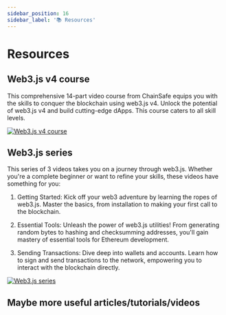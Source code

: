 ```yaml
---
sidebar_position: 16
sidebar_label: '📚 Resources'
---
```

# Resources

## Web3.js v4 course

This comprehensive 14-part video course from ChainSafe equips you with the skills to conquer the blockchain using web3.js v4. Unlock the potential of web3.js v4 and build cutting-edge dApps. This course caters to all skill levels.


[![Web3.js v4 course](https://img.youtube.com/vi/3ZO_t-Kyr1g/0.jpg)](https://www.youtube.com/watch?v=3ZO_t-Kyr1g&list=PLPn3rQCo3XrP4LbQcOyyHQR8McV7w3HZT)


## Web3.js series

This series of 3 videos takes you on a journey through web3.js. Whether you're a complete beginner or want to refine your skills, these videos have something for you:

1. Getting Started: Kick off your web3 adventure by learning the ropes of web3.js. Master the basics, from installation to making your first call to the blockchain.

2. Essential Tools: Unleash the power of web3.js utilities! From generating random bytes to hashing and checksumming addresses, you'll gain mastery of essential tools for Ethereum development.

3. Sending Transactions: Dive deep into wallets and accounts. Learn how to sign and send transactions to the network, empowering you to interact with the blockchain directly.

[![Web3.js series](https://img.youtube.com/vi/BQ_bDH91S4k/0.jpg)](https://www.youtube.com/watch?v=BQ_bDH91S4k&list=PLPn3rQCo3XrNf__8irs4-MjMt4fJqW2I_)

## Maybe more useful articles/tutorials/videos 

